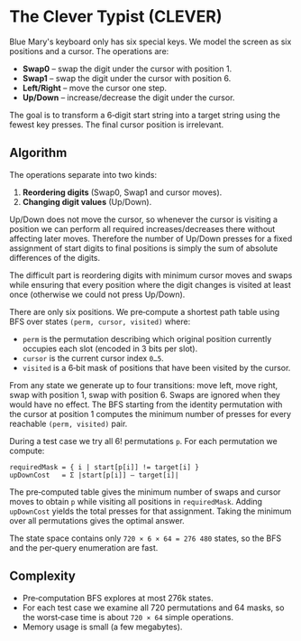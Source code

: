 # The Clever Typist (CLEVER)

Blue Mary's keyboard only has six special keys.  We model the screen as six positions and a cursor.  The operations are:

- **Swap0** – swap the digit under the cursor with position 1.
- **Swap1** – swap the digit under the cursor with position 6.
- **Left/Right** – move the cursor one step.
- **Up/Down** – increase/decrease the digit under the cursor.

The goal is to transform a 6‑digit start string into a target string using the fewest key presses.  The final cursor position is irrelevant.

## Algorithm

The operations separate into two kinds:

1. **Reordering digits** (Swap0, Swap1 and cursor moves).
2. **Changing digit values** (Up/Down).

Up/Down does not move the cursor, so whenever the cursor is visiting a position we can perform all required increases/decreases there without affecting later moves.  Therefore the number of Up/Down presses for a fixed assignment of start digits to final positions is simply the sum of absolute differences of the digits.

The difficult part is reordering digits with minimum cursor moves and swaps while ensuring that every position where the digit changes is visited at least once (otherwise we could not press Up/Down).

There are only six positions.  We pre‑compute a shortest path table using BFS over states `(perm, cursor, visited)` where:

- `perm` is the permutation describing which original position currently occupies each slot (encoded in 3 bits per slot).
- `cursor` is the current cursor index `0…5`.
- `visited` is a 6‑bit mask of positions that have been visited by the cursor.

From any state we generate up to four transitions: move left, move right, swap with position 1, swap with position 6.  Swaps are ignored when they would have no effect.  The BFS starting from the identity permutation with the cursor at position 1 computes the minimum number of presses for every reachable `(perm, visited)` pair.

During a test case we try all 6! permutations `p`.  For each permutation we compute:

```
requiredMask = { i | start[p[i]] != target[i] }
upDownCost   = Σ |start[p[i]] – target[i]|
```

The pre‑computed table gives the minimum number of swaps and cursor moves to obtain `p` while visiting all positions in `requiredMask`.  Adding `upDownCost` yields the total presses for that assignment.  Taking the minimum over all permutations gives the optimal answer.

The state space contains only `720 × 6 × 64 = 276 480` states, so the BFS and the per‑query enumeration are fast.

## Complexity

- Pre‑computation BFS explores at most 276k states.
- For each test case we examine all 720 permutations and 64 masks, so the worst‑case time is about `720 × 64` simple operations.
- Memory usage is small (a few megabytes).
